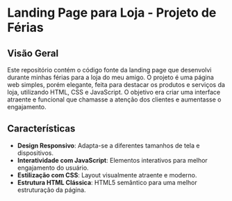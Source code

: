 # Landing Page para Loja - Projeto de Férias

## Visão Geral

Este repositório contém o código fonte da landing page que desenvolvi durante minhas férias para a loja do meu amigo. O projeto é uma página web simples, porém elegante, feita para destacar os produtos e serviços da loja, utilizando HTML, CSS e JavaScript. O objetivo era criar uma interface atraente e funcional que chamasse a atenção dos clientes e aumentasse o engajamento.

## Características

- **Design Responsivo**: Adapta-se a diferentes tamanhos de tela e dispositivos.
- **Interatividade com JavaScript**: Elementos interativos para melhor engajamento do usuário.
- **Estilização com CSS**: Layout visualmente atraente e moderno.
- **Estrutura HTML Clássica**: HTML5 semântico para uma melhor estruturação da página.

